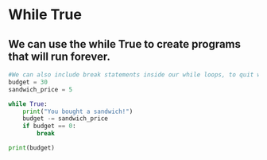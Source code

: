 # While True
## We can use the while True to create programs that will run forever.
```python
#We can also include break statements inside our while loops, to quit while loops when we'd like to.
budget = 30
sandwich_price = 5

while True:
    print("You bought a sandwich!")
    budget -= sandwich_price
    if budget == 0:
        break

print(budget)
```
